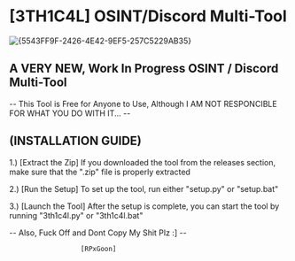 # [3TH1C4L] OSINT/Discord Multi-Tool
![{5543FF9F-2426-4E42-9EF5-257C5229AB35}](https://github.com/user-attachments/assets/68bbc9c3-cae6-4736-90e1-7f6079a49c1e)

A VERY NEW, Work In Progress OSINT / Discord Multi-Tool
-
-- This Tool is Free for Anyone to Use, Although I AM NOT RESPONCIBLE FOR WHAT YOU DO WITH IT... --


(INSTALLATION GUIDE)
-

1.) [Extract the Zip]
    If you downloaded the tool from the releases section, make sure that the ".zip" file is properly extracted

2.) [Run the Setup]
    To set up the tool, run either "setup.py" or "setup.bat"

3.) [Launch the Tool]
    After the setup is complete, you can start the tool by running "3th1c4l.py" or "3th1c4l.bat"

-- Also, Fuck Off and Dont Copy My Shit Plz :] --

		              [RPxGoon]

